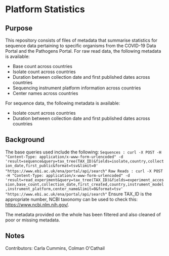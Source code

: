 # Platform Statistics

## Purpose
This repository consists of files of metadata that summarise statistics for sequence data pertaining to specific organisms from the COVID-19 Data Portal and the Pathogens Portal.
For raw read data, the following metadata is available:
- Base count across countries
- Isolate count across countries
- Duration between collection date and first published dates across countries
- Sequencing instrument platform information across countries
- Center names across countries

For sequence data, the following metadata is available:
- Isolate count across countries
- Duration between collection date and first published dates across countries

## Background
The base queries used include the following:
`Sequences : curl -X POST -H "Content-Type: application/x-www-form-urlencoded" -d 'result=sequence&query=tax_tree(TAX_ID)&fields=isolate,country,collection_date,first_public&format=tsv&limit=0' "https://www.ebi.ac.uk/ena/portal/api/search"`
`Raw Reads : curl -X POST -H "Content-Type: application/x-www-form-urlencoded" -d 'result=read_experiment&query=tax_tree(TAX_ID)&fields=experiment_accession,base_count,collection_date,first_created,country,instrument_model,instrument_platform,center_name&limit=0&format=tsv' "https://www.ebi.ac.uk/ena/portal/api/search"`
Ensure TAX_ID is the appropriate number, NCBI taxonomy can be used to check this: https://www.ncbi.nlm.nih.gov/.

The metadata provided on the whole has been filtered and also cleaned of poor or missing metadata.

## Notes
Contributors: Carla Cummins, Colman O'Cathail
